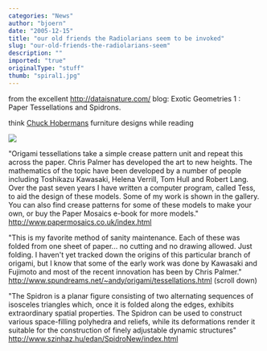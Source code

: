 ```yaml
---
categories: "News"
author: "bjoern"
date: "2005-12-15"
title: "our old friends the Radiolarians seem to be invoked"
slug: "our-old-friends-the-radiolarians-seem"
description: ""
imported: "true"
originalType: "stuff"
thumb: "spiral1.jpg"
---
```



from the excellent <http://dataisnature.com/> blog: 
Exotic Geometries 1 : Paper Tessellations and Spidrons.  

think [Chuck Hobermans](http://www.hoberman.com) furniture designs while reading

![](spiral1.jpg)
<!--break-->
&quot;Origami tessellations take a simple crease pattern unit and repeat this across the paper. Chris Palmer has developed the art to new heights. The mathematics of the topic have been developed by a number of people including Toshikazu Kawasaki, Helena Verrill, Tom Hull and Robert Lang. Over the past seven years I have written a computer program, called Tess, to aid the design of these models. Some of my work is shown in the gallery. You can also find crease patterns for some of these models to make your own, or buy the Paper Mosaics e-book for more models.&quot; <http://www.papermosaics.co.uk/index.html>

&quot;This is my favorite method of sanity maintenance.  Each of these was folded from one sheet of paper... no cutting and no drawing allowed. Just folding. I haven't yet tracked down the origins of this particular branch of origami, but I know that some of the early work was done by Kawasaki and Fujimoto and most of the recent innovation has been by Chris Palmer.&quot; <http://www.spundreams.net/~andy/origami/tessellations.html> (scroll down)

&quot;The Spidron is a planar figure consisting of two alternating sequences of isosceles triangles which, once it is folded along the edges, exhibits extraordinary spatial properties. The Spidron can be used to construct various space-filling polyhedra and reliefs, while its deformations render it suitable for the construction of finely adjustable dynamic structures&quot;
<http://www.szinhaz.hu/edan/SpidroNew/index.html>